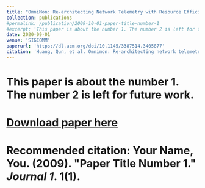 ```yaml
---
title: "OmniMon: Re-architecting Network Telemetry with Resource Efficiency and Full Accuracy"
collection: publications
#permalink: /publication/2009-10-01-paper-title-number-1
#excerpt: 'This paper is about the number 1. The number 2 is left for future work.'
date: 2020-09-01
venue: 'SIGCOMM'
paperurl: 'https://dl.acm.org/doi/10.1145/3387514.3405877'
citation: 'Huang, Qun, et al. Omnimon: Re-architecting network telemetry with resource efficiency and full accuracy. Proceedings of the Annual conference of the ACM Special Interest Group on Data Communication on the applications, technologies, architectures, and protocols for computer communication. 2020.'
---
```

# This paper is about the number 1. The number 2 is left for future work.
# 
# [Download paper here](http://academicpages.github.io/files/paper1.pdf)
# 
# Recommended citation: Your Name, You. (2009). "Paper Title Number 1." <i>Journal 1</i>. 1(1).